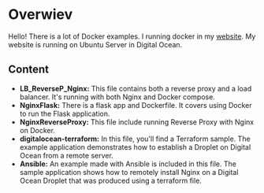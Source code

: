 # Overwiev
 Hello! There is a lot of Docker examples. I running docker in my [website](http://ruchan.me).
 My website is running on Ubuntu Server in Digital Ocean.
 
 ## Content
- **LB_ReverseP_Nginx:** This file contains both a reverse proxy and a load balancer. It's running with both Nginx and Docker compose.
- **NginxFlask:** There is a flask app and Dockerfile. It covers using Docker to run the Flask application.
- **NginxReverseProxy:** This file include running Reverse Proxy with Nginx on Docker.
- **digitalocean-terraform:** In this file, you'll find a Terraform sample. The example application demonstrates how to establish a Droplet on Digital Ocean from a remote server.
- **Ansible:** An example made with Ansible is included in this file. The sample application shows how to remotely install Nginx on a Digital Ocean Droplet that was produced using a terraform file.
